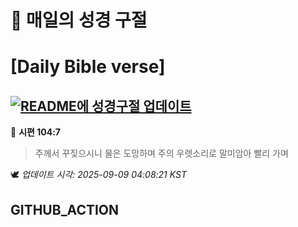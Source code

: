 # 🙏 매일의 성경 구절
# [Daily Bible verse]
## [![README에 성경구절 업데이트](https://github.com/DONGSUKA/first_test/actions/workflows/update-readme-bible.yml/badge.svg)](https://github.com/DONGSUKA/first_test/actions/workflows/update-readme-bible.yml)
<!-- START_BIBLE_VERSE -->
📖 **시편 104:7**
> 주께서 꾸짖으시니 물은 도망하며 주의 우렛소리로 말미암아 빨리 가며

🕊️ _업데이트 시각: 2025-09-09 04:08:21 KST_
  <!-- END_BIBLE_VERSE -->
## GITHUB_ACTION
